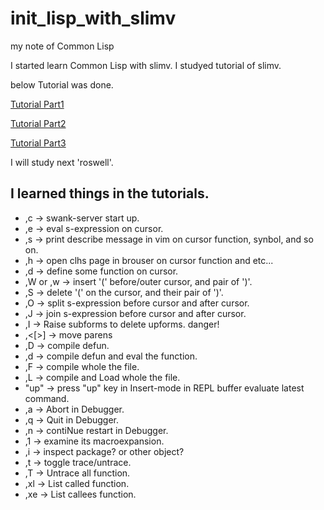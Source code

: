# init_lisp_with_slimv
my note of Common Lisp

I started learn Common Lisp with slimv.
I studyed tutorial of slimv.

below Tutorial was done.

[Tutorial Part1](http://kovisoft.bitbucket.org/tutorial.html)

[Tutorial Part2](http://kovisoft.bitbucket.org/tutorial2.html)

[Tutorial Part3](http://kovisoft.bitbucket.org/tutorial3.html)

I will study next 'roswell'.

## I learned things in the tutorials.
-  ,c -> swank-server start up.
-  ,e -> eval s-expression on cursor.
-  ,s -> print describe message in vim on cursor function, synbol, and so on.
-  ,h -> open clhs page in brouser on cursor function and etc...
-  ,d -> define some function on cursor.
-  ,W or ,w -> insert '(' before/outer cursor, and pair of ')'.
-  ,S -> delete '(' on the cursor, and their pair of ')'.
-  ,O -> split s-expression before cursor and after cursor.
-  ,J -> join s-expression before cursor and after cursor.
-  ,I -> Raise subforms to delete upforms. danger!
-  ,<[>] -> move parens
-  ,D -> compile defun.
-  ,d -> compile defun and eval the function.
-  ,F -> compile whole the file.
-  ,L -> compile and Load whole the file.
-  "up" -> press "up" key in Insert-mode in REPL buffer evaluate latest command.
-  ,a -> Abort in Debugger.
-  ,q -> Quit in Debugger.
-  ,n -> contiNue restart in Debugger.
-  ,1 -> examine its macroexpansion.
-  ,i -> inspect package? or other object?
-  ,t -> toggle trace/untrace.
-  ,T -> Untrace all function.
-  ,xl -> List called function.
-  ,xe -> List callees function.

